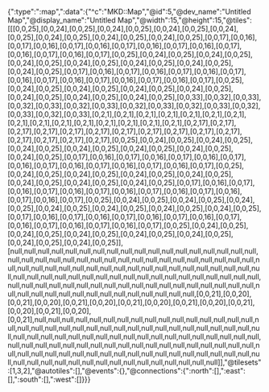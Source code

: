 {":type":":map",":data":{"^c":"MKD::Map","@id":5,"@dev_name":"Untitled Map","@display_name":"Untitled Map","@width":15,"@height":15,"@tiles":[[[0,0,25],[0,0,24],[0,0,25],[0,0,24],[0,0,25],[0,0,24],[0,0,25],[0,0,24],[0,0,25],[0,0,24],[0,0,25],[0,0,24],[0,0,25],[0,0,24],[0,0,25],[0,0,17],[0,0,16],[0,0,17],[0,0,16],[0,0,17],[0,0,16],[0,0,17],[0,0,16],[0,0,17],[0,0,16],[0,0,17],[0,0,16],[0,0,17],[0,0,16],[0,0,17],[0,0,25],[0,0,24],[0,0,25],[0,0,24],[0,0,25],[0,0,24],[0,0,25],[0,0,24],[0,0,25],[0,0,24],[0,0,25],[0,0,24],[0,0,25],[0,0,24],[0,0,25],[0,0,17],[0,0,16],[0,0,17],[0,0,16],[0,0,17],[0,0,16],[0,0,17],[0,0,16],[0,0,17],[0,0,16],[0,0,17],[0,0,16],[0,0,17],[0,0,16],[0,0,17],[0,0,25],[0,0,24],[0,0,25],[0,0,24],[0,0,25],[0,0,24],[0,0,25],[0,0,24],[0,0,25],[0,0,24],[0,0,25],[0,0,24],[0,0,25],[0,0,24],[0,0,25],[0,0,33],[0,0,32],[0,0,33],[0,0,32],[0,0,33],[0,0,32],[0,0,33],[0,0,32],[0,0,33],[0,0,32],[0,0,33],[0,0,32],[0,0,33],[0,0,32],[0,0,33],[0,2,1],[0,2,1],[0,2,1],[0,2,1],[0,2,1],[0,2,1],[0,2,1],[0,2,1],[0,2,1],[0,2,1],[0,2,1],[0,2,1],[0,2,1],[0,2,1],[0,2,1],[0,2,17],[0,2,17],[0,2,17],[0,2,17],[0,2,17],[0,2,17],[0,2,17],[0,2,17],[0,2,17],[0,2,17],[0,2,17],[0,2,17],[0,2,17],[0,2,17],[0,2,17],[0,0,25],[0,0,24],[0,0,25],[0,0,24],[0,0,25],[0,0,24],[0,0,25],[0,0,24],[0,0,25],[0,0,24],[0,0,25],[0,0,24],[0,0,25],[0,0,24],[0,0,25],[0,0,17],[0,0,16],[0,0,17],[0,0,16],[0,0,17],[0,0,16],[0,0,17],[0,0,16],[0,0,17],[0,0,16],[0,0,17],[0,0,16],[0,0,17],[0,0,16],[0,0,17],[0,0,25],[0,0,24],[0,0,25],[0,0,24],[0,0,25],[0,0,24],[0,0,25],[0,0,24],[0,0,25],[0,0,24],[0,0,25],[0,0,24],[0,0,25],[0,0,24],[0,0,25],[0,0,17],[0,0,16],[0,0,17],[0,0,16],[0,0,17],[0,0,16],[0,0,17],[0,0,16],[0,0,17],[0,0,16],[0,0,17],[0,0,16],[0,0,17],[0,0,16],[0,0,17],[0,0,25],[0,0,24],[0,0,25],[0,0,24],[0,0,25],[0,0,24],[0,0,25],[0,0,24],[0,0,25],[0,0,24],[0,0,25],[0,0,24],[0,0,25],[0,0,24],[0,0,25],[0,0,17],[0,0,16],[0,0,17],[0,0,16],[0,0,17],[0,0,16],[0,0,17],[0,0,16],[0,0,17],[0,0,16],[0,0,17],[0,0,16],[0,0,17],[0,0,16],[0,0,17],[0,0,25],[0,0,24],[0,0,25],[0,0,24],[0,0,25],[0,0,24],[0,0,25],[0,0,24],[0,0,25],[0,0,24],[0,0,25],[0,0,24],[0,0,25],[0,0,24],[0,0,25]],[null,null,null,null,null,null,null,null,null,null,null,null,null,null,null,null,null,null,null,null,null,null,null,null,null,null,null,null,null,null,null,null,null,null,null,null,null,null,null,null,null,null,null,null,null,null,null,null,null,null,null,null,null,null,null,null,null,null,null,null,null,null,null,null,null,null,null,null,null,null,null,null,null,null,null,null,null,null,null,null,null,null,null,null,null,null,null,null,null,null,null,null,null,null,null,null,null,null,null,null,null,null,null,null,null,[0,0,21],[0,0,20],[0,0,21],[0,0,20],[0,0,21],[0,0,20],[0,0,21],[0,0,20],[0,0,21],[0,0,20],[0,0,21],[0,0,20],[0,0,21],[0,0,20],[0,0,21],null,null,null,null,null,null,null,null,null,null,null,null,null,null,null,null,null,null,null,null,null,null,null,null,null,null,null,null,null,null,null,null,null,null,null,null,null,null,null,null,null,null,null,null,null,null,null,null,null,null,null,null,null,null,null,null,null,null,null,null,null,null,null,null,null,null,null,null,null,null,null,null,null,null,null,null,null,null,null,null,null,null,null,null,null,null,null,null,null,null,null,null,null,null,null,null,null,null,null,null,null,null,null,null,null]],"@tilesets":[1,3,2],"@autotiles":[],"@events":{},"@connections":{":north":[],":east":[],":south":[],":west":[]}}}